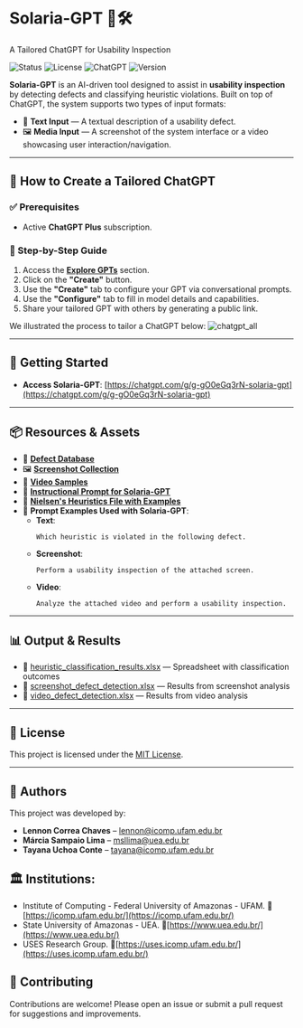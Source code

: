 
# Solaria-GPT 🧠🛠️
A Tailored ChatGPT for Usability Inspection

![Status](https://img.shields.io/badge/status-active-brightgreen)
![License](https://img.shields.io/badge/license-MIT-blue)
![ChatGPT](https://img.shields.io/badge/based_on-ChatGPT-ff69b4)
![Version](https://img.shields.io/badge/version-1.0.0-yellow)

**Solaria-GPT** is an AI-driven tool designed to assist in **usability inspection** by detecting defects and classifying heuristic violations. Built on top of ChatGPT, the system supports two types of input formats:

- 📝 **Text Input** — A textual description of a usability defect.
- 🖼️ **Media Input** — A screenshot of the system interface or a video showcasing user interaction/navigation.

---

## 🔧 How to Create a Tailored ChatGPT

### ✅ Prerequisites

- Active **ChatGPT Plus** subscription.

### 🧭 Step-by-Step Guide

1. Access the **[Explore GPTs](https://chat.openai.com/gpts)** section.
2. Click on the **"Create"** button.
3. Use the **"Create"** tab to configure your GPT via conversational prompts.
4. Use the **"Configure"** tab to fill in model details and capabilities.
5. Share your tailored GPT with others by generating a public link.

We illustrated the process to tailor a ChatGPT below:
![chatgpt_all](https://github.com/user-attachments/assets/70dcc7a3-ebf4-43d6-b42d-b8e09b3db335)

---

## 🚀 Getting Started

- **Access Solaria-GPT**: [https://chatgpt.com/g/g-gO0eGq3rN-solaria-gpt](https://chatgpt.com/g/g-gO0eGq3rN-solaria-gpt)

---

## 📦 Resources & Assets

- 📁 **[Defect Database](https://github.com/lennonchaves/Solaria-GPT/blob/main/defects_database.xlsx)**
- 🖼️ **[Screenshot Collection](https://drive.google.com/file/d/18prJVevaRMQg9G-25ugWOvoMoTxM3dkh/view?usp=sharing)**
- 🎥 **[Video Samples](https://drive.google.com/file/d/1dt35cZ5rBh7wQCyBDuLAqMrLjWEXnhl6/view?usp=sharing)**
- 📜 **[Instructional Prompt for Solaria-GPT](https://github.com/lennonchaves/Solaria-GPT/blob/main/Instructions.txt)**
- 📘 **[Nielsen's Heuristics File with Examples](https://github.com/lennonchaves/Solaria-GPT/blob/main/descricao_heuristicas_ptbr.txt)**
- 📑 **Prompt Examples Used with Solaria-GPT**:
  - **Text**:  
    ```
    Which heuristic is violated in the following defect.
    ```
  - **Screenshot**:  
    ```
    Perform a usability inspection of the attached screen.
    ```
  - **Video**:  
    ```
    Analyze the attached video and perform a usability inspection.
    ```

---

## 📊 Output & Results

- 📂 [heuristic_classification_results.xlsx](https://github.com/lennonchaves/Solaria-GPT/blob/main/heuristic_classification_results.xlsx) — Spreadsheet with classification outcomes
- 📂 [screenshot_defect_detection.xlsx](https://github.com/lennonchaves/Solaria-GPT/blob/main/screenshot_defect_detection.xlsx) — Results from screenshot analysis
- 📂 [video_defect_detection.xlsx](https://github.com/lennonchaves/Solaria-GPT/blob/main/video_defect_detection.xlsx) — Results from video analysis

---

## 📄 License

This project is licensed under the [MIT License](LICENSE).

---


## 👥 Authors

This project was developed by:

- **Lennon Correa Chaves** – [lennon@icomp.ufam.edu.br](mailto:lennon@icomp.ufam.edu.br)
- **Márcia Sampaio Lima** – [msllima@uea.edu.br](mailto:msllima@uea.edu.br)
- **Tayana Uchoa Conte** – [tayana@icomp.ufam.edu.br](mailto:tayana@icomp.ufam.edu.br)

## 🏛️ Institutions:

- Institute of Computing - Federal University of Amazonas - UFAM. 🔗 [https://icomp.ufam.edu.br/](https://icomp.ufam.edu.br/)
- State University of Amazonas - UEA. 🔗[https://www.uea.edu.br/](https://www.uea.edu.br/)
- USES Research Group. 🔗[https://uses.icomp.ufam.edu.br/](https://uses.icomp.ufam.edu.br/)

## 🤝 Contributing

Contributions are welcome! Please open an issue or submit a pull request for suggestions and improvements.


